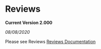 # Reviews

**Current Version 2.000**

*08/08/2020*

Please see Reviews [Reviews Documentation](Docs/tgreviews-documentation.pdf)
